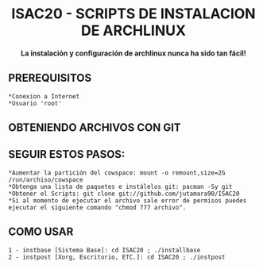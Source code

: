 ##
<h1 align="center">ISAC20 - SCRIPTS DE INSTALACION DE ARCHLINUX</h1>
    
<h4 align="center">La instalación y configuración de archlinux nunca ha sido tan fácil!</h4>

## PREREQUISITOS

    *Conexion a Internet
    *Usuario 'root'

## OBTENIENDO ARCHIVOS CON GIT
## SEGUIR ESTOS PASOS:
    *Aumentar la partición del cowspace: mount -o remount,size=2G /run/archiso/cowspace
    *Obtenga una lista de paquetes e instálelos git: pacman -Sy git
    *Obtener el Scripts: git clone git://github.com/jutamara90/ISAC20
    *Si al momento de ejecutar el archivo sale error de permisos puedes ejecutar el siguiente comando "chmod 777 archivo". 

## COMO USAR
    1 - instbase [Sistema Base]: cd ISAC20 ; ./installbase
    2 - instpost [Xorg, Escritorio, ETC.]: cd ISAC20 ; ./instpost


